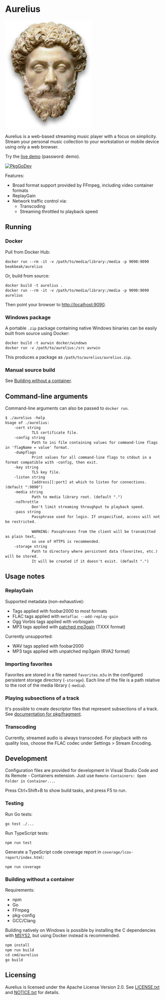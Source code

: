 # Aurelius

![Aurelius](img/aurelius.svg)

Aurelius is a web-based streaming music player with a focus on simplicity.
Stream your personal music collection to your workstation or mobile device using
only a web browser.

Try the [live demo](https://aurelius.app/) (password: demo).

<a href="https://pkg.go.dev/github.com/beakbeak/aurelius"><img src="https://pkg.go.dev/badge/github.com/beakbeak/aurelius" alt="PkgGoDev"></a>

Features:

- Broad format support provided by FFmpeg, including video container formats
- ReplayGain
- Network traffic control via:
  - Transcoding
  - Streaming throttled to playback speed

## Running

### Docker

Pull from Docker Hub:

    docker run --rm -it -v /path/to/media/library:/media -p 9090:9090 beakbeak/aurelius

Or, build from source:

    docker build -t aurelius .
    docker run --rm -it -v /path/to/media/library:/media -p 9090:9090 aurelius

Then point your browser to [http://localhost:9090](http://localhost:9090).

### Windows package

A portable `.zip` package containing native Windows binaries can be easily built
from source using Docker:

    docker build -t aurwin docker/windows
    docker run -v /path/to/aurelius:/src aurwin

This produces a package as `/path/to/aurelius/aurelius.zip`.

### Manual source build

See [Building without a container](#building-without-a-container).

## Command-line arguments

Command-line arguments can also be passed to `docker run`.

    $ ./aurelius -help
    Usage of ./aurelius:
        -cert string
                TLS certificate file.
        -config string
                Path to ini file containing values for command-line flags in 'flagName = value' format.
        -dumpflags
                Print values for all command-line flags to stdout in a format compatible with -config, then exit.
        -key string
                TLS key file.
        -listen string
                [address][:port] at which to listen for connections. (default ":9090")
        -media string
                Path to media library root. (default ".")
        -noThrottle
                Don't limit streaming throughput to playback speed.
        -pass string
                Passphrase used for login. If unspecified, access will not be restricted.
            
                WARNING: Passphrases from the client will be transmitted as plain text,
                so use of HTTPS is recommended.
        -storage string
                Path to directory where persistent data (favorites, etc.) will be stored.
                It will be created if it doesn't exist. (default ".")

## Usage notes

### ReplayGain

Supported metadata (non-exhaustive):

- Tags applied with foobar2000 to most formats
- FLAC tags applied with `metaflac --add-replay-gain`
- Ogg Vorbis tags applied with vorbisgain
- MP3 tags applied with
  [patched mp3gain](https://sourceforge.net/p/mp3gain/patches/5/) (TXXX format)

Currently unsupported:

- WAV tags applied with foobar2000
- MP3 tags applied with unpatched mp3gain (RVA2 format)

### Importing favorites

Favorites are stored in a file named `favorites.m3u` in the configured
persistent storage directory (`-storage`). Each line of the file is a path
relative to the root of the media library (`-media`).

### Playing subsections of a track

It's possible to create descriptor files that represent subsections of a track.
See [documentation for pkg/fragment](https://pkg.go.dev/github.com/beakbeak/aurelius/pkg/fragment?tab=doc).

### Transcoding

Currently, streamed audio is always transcoded. For playback with no quality
loss, choose the FLAC codec under Settings > Stream Encoding.

## Development

Configuration files are provided for development in Visual Studio Code and its
Remote - Containers extension. Just use
`Remote-Containers: Open Folder in Container...`.

Press Ctrl+Shift+B to show build tasks, and press F5 to run.

### Testing

Run Go tests:

    go test ./...

Run TypeScript tests:

    npm run test

Generate a TypeScript code coverage report in `coverage/lcov-report/index.html`:

    npm run coverage

### Building without a container

Requirements:

- npm
- Go
- FFmpeg
- pkg-config
- GCC/Clang

Building natively on Windows is possible by installing the C dependencies with
[MSYS2](https://www.msys2.org/), but using Docker instead is recommended.

    npm install
    npm run build
    cd cmd/aurelius
    go build

## Licensing

Aurelius is licensed under the Apache License Version 2.0. See
[LICENSE.txt](LICENSE.txt) and [NOTICE.txt](NOTICE.txt) for details.
